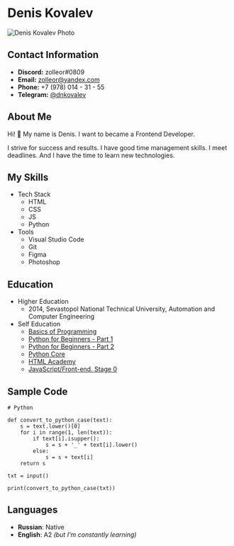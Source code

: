 # Denis Kovalev

![Denis Kovalev Photo](https://assets.htmlacademy.ru/previews/681/20210624_717a89b9-150.jpg)

## Contact Information

- **Discord:** zolleor#0809
- **Email:** zolleor@yandex.com
- **Phone:** +7 (978) 014 - 31 - 55
- **Telegram:** [@dnkovalev](https://t.me/dnkovalev)

## About Me

Hi! :wave: My name is Denis. I want to became a Frontend Developer. 

I strive for success and results. I have good time management skills. I meet deadlines. And I have the time to learn new technologies.

## My Skills

* Tech Stack
    - HTML
    - CSS
    - JS
    - Python
* Tools
    - Visual Studio Code
    - Git
    - Figma
    - Photoshop

## Education
* Higher Education
    - 2014, Sevastopol National Technical University, Automation and Computer Engineering
* Self Education
    - [Basics of Programming](https://stepik.org/cert/390657)
    - [Python for Beginners - Part 1](https://stepik.org/cert/490980)
    - [Python for Beginners - Part 2](https://stepik.org/cert/383614)
    - [Python Core](https://stepik.org/cert/581645)
    - [HTML Academy](https://htmlacademy.ru/profile/zolleor)
    - [JavaScript/Front-end. Stage 0](https://rs.school/js-stage0/)

## Sample Code

```
# Python

def convert_to_python_case(text):
    s = text.lower()[0]
    for i in range(1, len(text)):
        if text[i].isupper():
            s = s + '_' + text[i].lower()
        else:
            s = s + text[i]
    return s

txt = input()

print(convert_to_python_case(txt))
```

## Languages

- **Russian**: Native
- **English**: A2 *(but I'm constantly learning)*